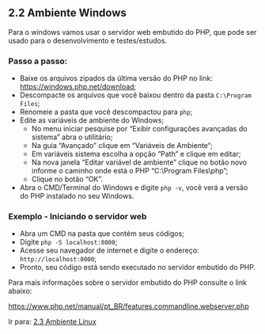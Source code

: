 ## 2.2 Ambiente Windows

Para o windows vamos usar o servidor web embutido do PHP, que pode ser usado para o
desenvolvimento e testes/estudos.

### Passo a passo:

* Baixe os arquivos zipados da última versão do PHP no link: https://windows.php.net/download;
* Descompacte os arquivos que você baixou dentro da pasta `C:\Program Files`;   
* Renomeie a pasta que você descompactou para `php`;
* Edite as variáveis de ambiente do Windows;
    * No menu iniciar pesquise por “Exibir configurações avançadas do sistema” abra o utilitário;
    * Na guia “Avançado” clique em “Variáveis de Ambiente“;
    * Em variáveis sistema escolha a opção “Path” e clique em editar;
    * Na nova janela “Editar variável de ambiente” clique no botão novo informe o caminho onde está o PHP “C:\Program Files\php”;
    * Clique no botão “OK”.
* Abra o CMD/Terminal do Windows e digite `php -v`, você verá a versão do PHP instalado no seu Windows.

### Exemplo - Iniciando o servidor web

* Abra um CMD na pasta que contém seus códigos;
* Digite `php -S localhost:8000`;
* Acesse seu navegador de internet e digite o endereço: `http://localhost:8000`;
* Pronto, seu código está sendo executado no servidor embutido do PHP.

Para mais informações sobre o servidor embutido do PHP consulte o link abaixo:

https://www.php.net/manual/pt_BR/features.commandline.webserver.php

Ir para: [2.3 Ambiente Linux](3-Ambiente-linux.md)